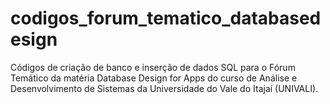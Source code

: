 # codigos_forum_tematico_databasedesign
Códigos de criação de banco e inserção de dados SQL para o Fórum Temático da matéria Database Design for Apps do curso de Análise e Desenvolvimento de Sistemas da Universidade do Vale do Itajaí (UNIVALI).
